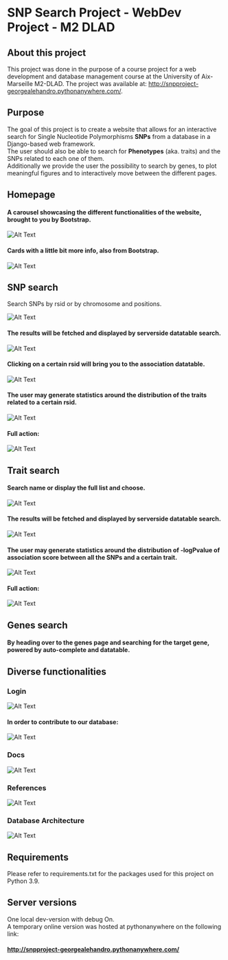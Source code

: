 # SNP Search Project - WebDev Project - M2 DLAD

## About this project 

This project was done in the purpose of a course project for a web development and database management course at the University of Aix-Marseille M2-DLAD. 
The project was available at: http://snpproject-georgealehandro.pythonanywhere.com/.
## Purpose
The goal of this project is to create a website that allows for an interactive search for Single Nucleotide Polymorphisms **SNPs** from a database in a Django-based web framework.  
The user should also be able to search for **Phenotypes** (aka. traits) and the SNPs related to each one of them.  
Additionally we provide the user the possibility to search by genes, to plot meaningful figures and to interactively move between the different pages.  
## Homepage
#### A carousel showcasing the different functionalities of the website, brought to you by Bootstrap.  

![Alt Text](https://github.com/GeorgeAlehandro/snpProject/blob/master/screenshots/homepage1.PNG)

#### Cards with a little bit more info, also from Bootstrap.

![Alt Text](https://github.com/GeorgeAlehandro/snpProject/blob/master/screenshots/homepag2.PNG)

##  SNP search
Search SNPs by rsid or by chromosome and positions.


![Alt Text](https://github.com/GeorgeAlehandro/snpProject/blob/master/screenshots/snp_search.PNG)

#### The results will be fetched and displayed by serverside datatable search.  


![Alt Text](https://github.com/GeorgeAlehandro/snpProject/blob/master/screenshots/snp_datatable1.png)

#### Clicking on a certain rsid will bring you to the association datatable.  


![Alt Text](https://github.com/GeorgeAlehandro/snpProject/blob/master/screenshots/snp_datatable2.png)

#### The user may generate statistics around the distribution of the traits related to a certain rsid.


![Alt Text](https://github.com/GeorgeAlehandro/snpProject/blob/master/screenshots/snp_stats.PNG)

#### Full action:

![Alt Text](https://github.com/GeorgeAlehandro/snpProject/blob/master/gif/snp_stats.gif)

##  Trait search
#### Search name or display the full list and choose.


![Alt Text](https://github.com/GeorgeAlehandro/snpProject/blob/master/screenshots/traits_table.PNG)

#### The results will be fetched and displayed by serverside datatable search.  


![Alt Text](https://github.com/GeorgeAlehandro/snpProject/blob/master/screenshots/traits_datatable.PNG)
  

#### The user may generate statistics around the distribution of -logPvalue of association score between all the SNPs and a certain trait.  


![Alt Text](https://github.com/GeorgeAlehandro/snpProject/blob/master/screenshots/traits_stats.PNG)

#### Full action:

![Alt Text](https://github.com/GeorgeAlehandro/snpProject/blob/master/gif/disease_stats.gif)

## Genes search
#### By heading over to the **genes** page and searching for the target gene, powered by auto-complete and datatable.

## Diverse functionalities
### Login
![Alt Text](https://github.com/GeorgeAlehandro/snpProject/blob/master/screenshots/login.PNG)
#### In order to contribute to our database:
![Alt Text](https://github.com/GeorgeAlehandro/snpProject/blob/master/screenshots/contribute.PNG)
### Docs
![Alt Text](https://github.com/GeorgeAlehandro/snpProject/blob/master/screenshots/docs.PNG)
### References
![Alt Text](https://github.com/GeorgeAlehandro/snpProject/blob/master/screenshots/references.PNG)


### Database Architecture

![Alt Text](https://github.com/GeorgeAlehandro/snpProject/blob/master/screenshots/db.png)
## Requirements
Please refer to requirements.txt for the packages used for this project on Python 3.9.
## Server versions
One local dev-version with debug On.  
A temporary online version was hosted at pythonanywhere on the following link:  
#### http://snpproject-georgealehandro.pythonanywhere.com/
